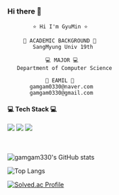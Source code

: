 ### Hi there 👋


            ⭐ Hi I'm GyuMin ⭐

         🏫 ACADEMIC BACKGROUND 🏫
            SangMyung Univ 19th
      
                💻 MAJOR 💻
       Department of Computer Science
    
                📧 EAMIL 📧
           gamgam0330@naver.com
           gamgam0330@gmail.com

<!--
**gamgam330/gamgam330** is a ✨ _special_ ✨ repository because its `README.md` (this file) appears on your GitHub profile.

Here are some ideas to get you started:

- 🔭 I’m currently working on ...
- 🌱 I’m currently learning ...
- 👯 I’m looking to collaborate on ...
- 🤔 I’m looking for help with ...
- 💬 Ask me about ...
- 📫 How to reach me: ...
- 😄 Pronouns: ...
- ⚡ Fun fact: ...
-->
<h4>💻 Tech Stack 💻</h4>
<img src="https://img.shields.io/badge/Java-007396.svg?style=flat-square&logo=Java&logoColor=white"/> 
<img src="https://img.shields.io/badge/C++-00599C?style=flat-square&logo=C%2B%2B&logoColor=white"/> 
<img src="https://img.shields.io/badge/C-A8B9CC?style=flat-square&logo=C&logoColor=white"/>

<br/><br/>
![gamgam330's GitHub stats](https://github-readme-stats.vercel.app/api?username=gamgam330&show_icons=true&theme=radical)

![Top Langs](https://github-readme-stats.vercel.app/api/top-langs/?username=gamgam330&layout=compact&theme=radical)

[![Solved.ac Profile](http://mazassumnida.wtf/api/generate_badge?boj=ks0689)](https://solved.ac/ks0689)
